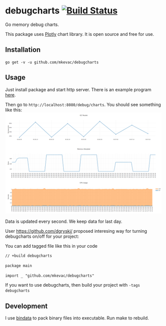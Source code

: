 debugcharts [![Build Status](https://travis-ci.org/mkevac/debugcharts.svg?branch=master)](https://travis-ci.org/mkevac/debugcharts)
===========

Go memory debug charts.

This package uses [Plotly](https://github.com/plotly/plotly.js) chart library. It is open source and free for use.

Installation
------------
`go get -v -u github.com/mkevac/debugcharts`

Usage
-----
Just install package and start http server. There is an example program [here](https://github.com/mkevac/debugcharts/blob/master/example/example.go).

Then go to `http://localhost:8080/debug/charts`. You should see something like this:
<img src="example/screenshot.png" />

Data is updated every second. We keep data for last day.

User https://github.com/dgryski/ proposed interesing way for turning debugcharts on/off for your project:

You can add tagged file like this in your code 
```
// +build debugcharts

package main

import _ "github.com/mkevac/debugcharts"
```
If you want to use debugcharts, then build your project with `-tags debugcharts`

Development
-----------

I use [bindata](https://github.com/kevinburke/go-bindata) to pack binary files into executable. Run make to rebuild.